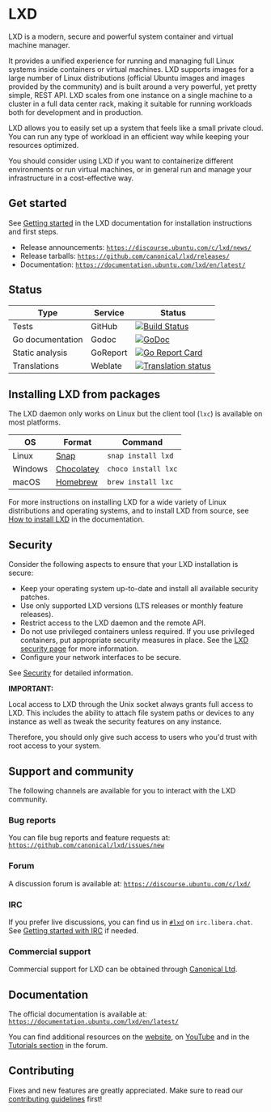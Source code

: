 # LXD

LXD is a modern, secure and powerful system container and virtual machine manager.

<!-- Include start LXD intro -->

It provides a unified experience for running and managing full Linux systems inside containers or virtual machines. LXD supports images for a large number of Linux distributions (official Ubuntu images and images provided by the community) and is built around a very powerful, yet pretty simple, REST API. LXD scales from one instance on a single machine to a cluster in a full data center rack, making it suitable for running workloads both for development and in production.

LXD allows you to easily set up a system that feels like a small private cloud. You can run any type of workload in an efficient way while keeping your resources optimized.

You should consider using LXD if you want to containerize different environments or run virtual machines, or in general run and manage your infrastructure in a cost-effective way.


<!-- Include end LXD intro -->

## Get started

See [Getting started](https://documentation.ubuntu.com/lxd/en/latest/getting_started/) in the LXD documentation for installation instructions and first steps.

- Release announcements: [`https://discourse.ubuntu.com/c/lxd/news/`](https://discourse.ubuntu.com/c/lxd/news/)
- Release tarballs: [`https://github.com/canonical/lxd/releases/`](https://github.com/canonical/lxd/releases/)
- Documentation: [`https://documentation.ubuntu.com/lxd/en/latest/`](https://documentation.ubuntu.com/lxd/en/latest/)


## Status

Type                | Service               | Status
---                 | ---                   | ---
Tests               | GitHub                | [![Build Status](https://github.com/canonical/lxd/actions/workflows/tests.yml/badge.svg?branch=main)](https://github.com/canonical/lxd/actions?query=event%3Apush+branch%3Amain)
Go documentation    | Godoc                 | [![GoDoc](https://godoc.org/github.com/canonical/lxd/client?status.svg)](https://godoc.org/github.com/canonical/lxd/client)
Static analysis     | GoReport              | [![Go Report Card](https://goreportcard.com/badge/github.com/canonical/lxd)](https://goreportcard.com/report/github.com/canonical/lxd)
Translations        | Weblate               | [![Translation status](https://hosted.weblate.org/widgets/linux-containers/-/svg-badge.svg)](https://hosted.weblate.org/projects/linux-containers/lxd/)

## Installing LXD from packages

The LXD daemon only works on Linux but the client tool (`lxc`) is available on most platforms.

OS                  | Format                                            | Command
---                 | ---                                               | ---
Linux               | [Snap](https://snapcraft.io/lxd)                  | `snap install lxd`
Windows             | [Chocolatey](https://chocolatey.org/packages/lxc) | `choco install lxc`
macOS               | [Homebrew](https://formulae.brew.sh/formula/lxc)  | `brew install lxc`

For more instructions on installing LXD for a wide variety of Linux distributions and operating systems, and to install LXD from source, see [How to install LXD](https://documentation.ubuntu.com/lxd/en/latest/installing/) in the documentation.

## Security

<!-- Include start security -->

Consider the following aspects to ensure that your LXD installation is secure:

- Keep your operating system up-to-date and install all available security patches.
- Use only supported LXD versions (LTS releases or monthly feature releases).
- Restrict access to the LXD daemon and the remote API.
- Do not use privileged containers unless required. If you use privileged containers, put appropriate security measures in place. See the [LXD security page](https://documentation.ubuntu.com/lxd/en/latest/explanation/security/) for more information.
- Configure your network interfaces to be secure.
<!-- Include end security -->

See [Security](https://documentation.ubuntu.com/lxd/en/latest/explanation/security/) for detailed information.

**IMPORTANT:**
<!-- Include start security note -->
Local access to LXD through the Unix socket always grants full access to LXD.
This includes the ability to attach file system paths or devices to any instance as well as tweak the security features on any instance.

Therefore, you should only give such access to users who you'd trust with root access to your system.
<!-- Include end security note -->
<!-- Include start support -->

## Support and community

The following channels are available for you to interact with the LXD community.

### Bug reports

You can file bug reports and feature requests at: [`https://github.com/canonical/lxd/issues/new`](https://github.com/canonical/lxd/issues/new)

### Forum

A discussion forum is available at: [`https://discourse.ubuntu.com/c/lxd/`](https://discourse.ubuntu.com/c/lxd/)

### IRC

If you prefer live discussions, you can find us in [`#lxd`](https://web.libera.chat/#lxd) on `irc.libera.chat`. See [Getting started with IRC](https://discourse.ubuntu.com/t/getting-started-with-irc/37907) if needed.

### Commercial support

Commercial support for LXD can be obtained through [Canonical Ltd](https://www.canonical.com).

## Documentation

The official documentation is available at: [`https://documentation.ubuntu.com/lxd/en/latest/`](https://documentation.ubuntu.com/lxd/en/latest/)

You can find additional resources on the [website](https://ubuntu.com/lxd), on [YouTube](https://www.youtube.com/channel/UCuP6xPt0WTeZu32CkQPpbvA) and in the [Tutorials section](https://discourse.ubuntu.com/c/lxd/tutorials/) in the forum.

<!-- Include end support -->

## Contributing

Fixes and new features are greatly appreciated. Make sure to read our [contributing guidelines](CONTRIBUTING.md) first!
